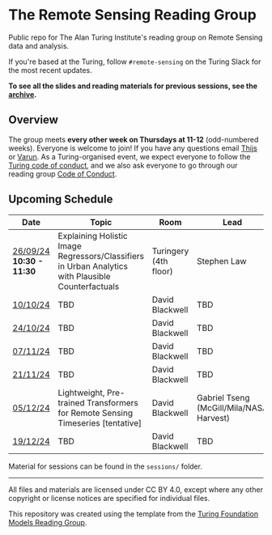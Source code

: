 # The Remote Sensing Reading Group

Public repo for The Alan Turing Institute's reading group on Remote Sensing data and analysis.

If you're based at the Turing, follow `#remote-sensing` on the Turing Slack for the most recent updates.

**To see all the slides and reading materials for previous sessions, see the [archive](PREVIOUS.md).**


## Overview

The group meets <b>every other week on Thursdays at 11-12</b> (odd-numbered weeks). Everyone is welcome to join! If you have any questions email [Thijs](mailto:t.vanderplas@turing.ac.uk) or [Varun](mailto:vchhabra@turing.ac.uk). As a Turing-organised event, we expect everyone to follow the [Turing code of conduct](https://www.turing.ac.uk/events/policies-and-guidelines), and we also ask everyone to go through our reading group [Code of Conduct](CodeOfConduct.md).

## Upcoming Schedule

|Date | Topic | Room | Lead |
| --- | ----- | ---- | ---- |
| [26/09/24](#260924) **10:30 - 11:30**| Explaining Holistic Image Regressors/Classifiers in Urban Analytics with Plausible Counterfactuals | Turingery (4th floor) | Stephen Law |
| [10/10/24](#101024) | TBD | David Blackwell | TBD |
| [24/10/24](#101024) | TBD | David Blackwell | TBD |
| [07/11/24](#071124) | TBD | David Blackwell | TBD |
| [21/11/24](#211124) | TBD | David Blackwell | TBD |
| [05/12/24](#05124) | Lightweight, Pre-trained Transformers for Remote Sensing Timeseries [tentative] | David Blackwell | Gabriel Tseng (McGill/Mila/NASA Harvest) |
| [19/12/24](#19124) | TBD | David Blackwell | TBD |


Material for sessions can be found in the `sessions/` folder.

---
All files and materials are licensed under CC BY 4.0, except where any other copyright or license notices are specified for individual files.

This repository was created using the template from the [Turing Foundation Models Reading Group](https://github.com/alan-turing-institute/foundation-models-reading-group). 
